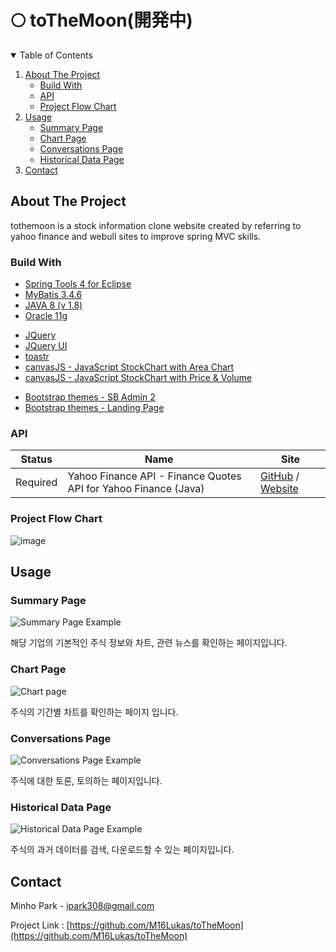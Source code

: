 # 🌕 toTheMoon(開発中)
 
<!-- TABLE OF CONTENTS -->
<details open="open">
  <summary>Table of Contents</summary>
  <ol>
    <li>
      <a href="#about-the-project">About The Project</a>
      <ul>
        <li><a href="#build-with">Build With</a></li>
        <li><a href="#api">API</a></li>
        <li><a href="#project-flow-chart">Project Flow Chart</a></li>
      </ul>
    </li>
    <li>
      <a href="#usage">Usage</a>
      <ul>
        <li><a href="#summary-page">Summary Page</a></li>
        <li><a href="#chart-page">Chart Page</a></li>
        <li><a href="#conversations-page">Conversations Page</a></li>
        <li><a href="#historical-data-page">Historical Data Page</a></li>
      </ul>
    </li>
    <li><a href="#contact">Contact</a></li>
  </ol>
</details>
 
<!-- ABOUT THE PROJECT -->
## About The Project

tothemoon is a stock information clone website created by referring to yahoo finance and webull sites to improve spring MVC skills.

### Build With

* [Spring Tools 4 for Eclipse](https://spring.io/tools)
* [MyBatis 3.4.6](https://github.com/mybatis/mybatis-3/releases/tag/mybatis-3.4.6)
* [JAVA 8 (v 1.8)](https://www.oracle.com/java/technologies/javase/javase-jdk8-downloads.html)
* [Oracle 11g](https://edelivery.oracle.com/osdc/faces/SoftwareDelivery)

<!-- JavaScript, JQuery -->
* [JQuery](https://jquery.com)
* [JQuery UI](https://jqueryui.com)
* [toastr](https://github.com/CodeSeven/toastr)
* [canvasJS - JavaScript StockChart with Area Chart](https://canvasjs.com/javascript-stockcharts/area-stockchart)
* [canvasJS - JavaScript StockChart with Price & Volume](https://canvasjs.com/javascript-stockcharts/stockchart-price-volume)

<!-- CSS -->
* [Bootstrap themes - SB Admin 2](https://startbootstrap.com/theme/sb-admin-2) 
* [Bootstrap themes - Landing Page](https://startbootstrap.com/theme/landing-page)


### API
Status | Name | Site 
---- | ---- | ---- 
Required | Yahoo Finance API - Finance Quotes API for Yahoo Finance (Java) | [GitHub](https://github.com/sstrickx/yahoofinance-api) /  [Website](https://financequotes-api.com/)


<!-- Project Flow Chart -->
### Project Flow Chart
![image](https://user-images.githubusercontent.com/46748131/129478116-88dad543-35ad-435e-a679-9a15f43e0aac.jpg)



<!-- USAGE -->
## Usage

### Summary Page

![Summary Page Example](https://user-images.githubusercontent.com/46748131/129910550-2f6ba23f-d050-4002-b9a0-db3c26211129.gif)

해당 기업의 기본적인 주식 정보와 차트, 관련 뉴스를 확인하는 페이지입니다.

### Chart Page

![Chart page](https://user-images.githubusercontent.com/46748131/129910608-f9e7e46a-570a-4e55-8929-3e9e908c58bc.gif)

주식의 기간별 차트를 확인하는 페이지 입니다.

### Conversations Page

![Conversations Page Example](https://user-images.githubusercontent.com/46748131/129910684-c62a06ba-efa1-402b-9445-9224f93f4050.gif)

주식에 대한 토론, 토의하는 페이지입니다.

### Historical Data Page

![Historical Data Page Example](https://user-images.githubusercontent.com/46748131/129910754-09e79be4-eb6a-4149-b453-a7d43eada18c.gif)

주식의 과거 데이터를 검색, 다운로드할 수 있는 페이지입니다.


<!-- CONTECT -->
## Contact

Minho Park - ipark308@gmail.com

Project Link : [https://github.com/M16Lukas/toTheMoon](https://github.com/M16Lukas/toTheMoon)
